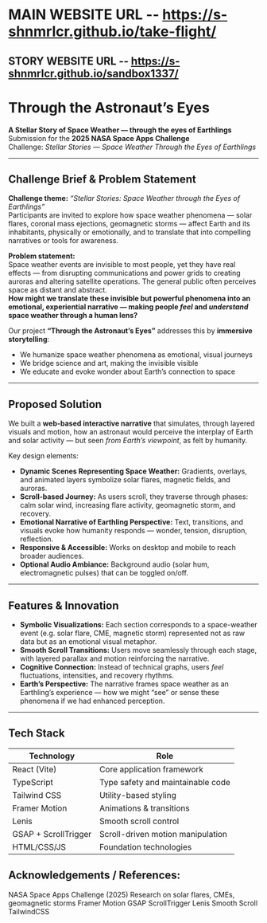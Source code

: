 # MAIN WEBSITE URL -- https://s-shnmrlcr.github.io/take-flight/

## STORY WEBSITE URL -- https://s-shnmrlcr.github.io/sandbox1337/

#  Through the Astronaut’s Eyes  
**A Stellar Story of Space Weather — through the eyes of Earthlings**  
Submission for the **2025 NASA Space Apps Challenge**  
Challenge: *Stellar Stories — Space Weather Through the Eyes of Earthlings*

---

##  Challenge Brief & Problem Statement

**Challenge theme:** *“Stellar Stories: Space Weather through the Eyes of Earthlings”*  
Participants are invited to explore how space weather phenomena — solar flares, coronal mass ejections, geomagnetic storms — affect Earth and its inhabitants, physically or emotionally, and to translate that into compelling narratives or tools for awareness.

**Problem statement:**  
Space weather events are invisible to most people, yet they have real effects — from disrupting communications and power grids to creating auroras and altering satellite operations. The general public often perceives space as distant and abstract.  
**How might we translate these invisible but powerful phenomena into an emotional, experiential narrative — making people *feel* and *understand* space weather through a human lens?**

Our project **“Through the Astronaut’s Eyes”** addresses this by **immersive storytelling**:  
- We humanize space weather phenomena as emotional, visual journeys  
- We bridge science and art, making the invisible visible  
- We educate and evoke wonder about Earth’s connection to space

---

##  Proposed Solution

We built a **web-based interactive narrative** that simulates, through layered visuals and motion, how an astronaut would perceive the interplay of Earth and solar activity — but seen *from Earth’s viewpoint*, as felt by humanity.  

Key design elements:

- **Dynamic Scenes Representing Space Weather:** Gradients, overlays, and animated layers symbolize solar flares, magnetic fields, and auroras.  
- **Scroll-based Journey:** As users scroll, they traverse through phases: calm solar wind, increasing flare activity, geomagnetic storm, and recovery.  
- **Emotional Narrative of Earthling Perspective:** Text, transitions, and visuals evoke how humanity responds — wonder, tension, disruption, reflection.  
- **Responsive & Accessible:** Works on desktop and mobile to reach broader audiences.  
- **Optional Audio Ambiance:** Background audio (solar hum, electromagnetic pulses) that can be toggled on/off.

---

##  Features & Innovation

-  **Symbolic Visualizations:** Each section corresponds to a space-weather event (e.g. solar flare, CME, magnetic storm) represented not as raw data but as an emotional visual metaphor.  
-  **Smooth Scroll Transitions:** Users move seamlessly through each stage, with layered parallax and motion reinforcing the narrative.  
-  **Cognitive Connection:** Instead of technical graphs, users *feel* fluctuations, intensities, and recovery rhythms.  
-  **Earth’s Perspective:** The narrative frames space weather as an Earthling’s experience — how we might “see” or sense these phenomena if we had enhanced perception.

---

##  Tech Stack

| Technology | Role |
|------------|------|
| React (Vite) | Core application framework |
| TypeScript | Type safety and maintainable code |
| Tailwind CSS | Utility-based styling |
| Framer Motion | Animations & transitions |
| Lenis | Smooth scroll control |
| GSAP + ScrollTrigger | Scroll-driven motion manipulation |
| HTML/CSS/JS | Foundation technologies |

## Acknowledgements / References:

NASA Space Apps Challenge (2025)
Research on solar flares, CMEs, geomagnetic storms
Framer Motion
GSAP ScrollTrigger
Lenis Smooth Scroll
TailwindCSS

